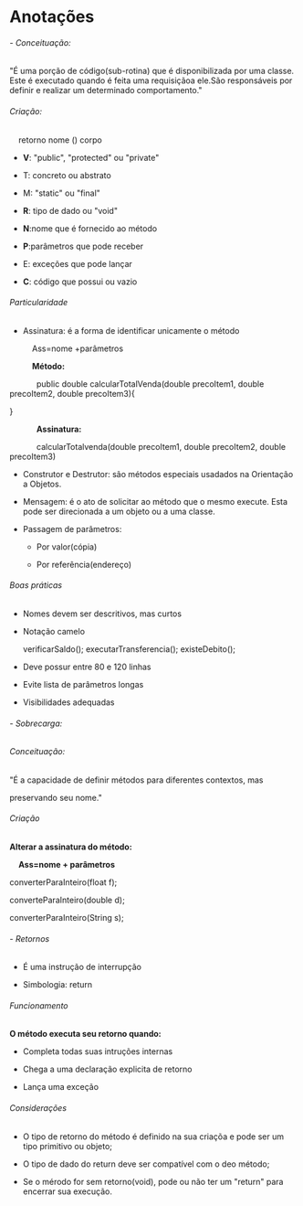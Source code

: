 # Anotações 

###### - Conceituação:

"É uma porção de código(sub-rotina) que é disponibilizada por uma classe. Este é executado quando é feita uma requisiçãoa ele.São responsáveis por definir e realizar um determinado comportamento."



###### Criação:

   <?visibilidade?><?tipo?><?modificador?> retorno nome (<?parâmetros?>)<?exceções?> corpo

- **V**: "public", "protected" ou "private"

- T: concreto ou abstrato

- M: "static" ou "final"

- **R**: tipo de dado ou "void"

- **N**:nome que é fornecido ao método

- **P**:parâmetros que pode receber

- E: exceções que pode lançar

- **C**: código que possui ou vazio



###### Particularidade

- Assinatura: é a forma de identificar unicamente o método
  
      Ass=nome +parâmetros
  
  
  
      **Método:** 

            public double calcularTotalVenda(double precoItem1, double precoItem2, double precoItem3){



}

            **Assinatura:**

            calcularTotalvenda(double precoItem1, double precoItem2, double precoItem3)



- Construtor e Destrutor: são métodos especiais usadados na Orientação a Objetos.

- Mensagem: é o ato de solicitar ao método que o mesmo execute. Esta pode ser direcionada a um objeto ou a uma classe.

- Passagem de parâmetros:
  
  - Por valor(cópia)
  
  - Por referência(endereço)



###### Boas práticas

- Nomes devem ser descritivos, mas curtos

- Notação camelo
  
  verificarSaldo(); executarTransferencia(); existeDebito();

- Deve possur entre 80 e 120 linhas

- Evite lista de parâmetros longas

- Visibilidades adequadas



###### - Sobrecarga:

###### Conceituação:

"É a capacidade de definir métodos para diferentes contextos, mas

preservando seu nome."



###### Criação

**Alterar a assinatura do método:**

    **Ass=nome + parâmetros**



converterParaInteiro(float f);

converteParaInteiro(double d);

converterParaInteiro(String s);



###### - Retornos

-  É uma instrução de interrupção

- Simbologia: return

###### Funcionamento

**O método executa seu retorno quando:**

- Completa todas suas intruções internas

- Chega a uma declaração explicita de retorno

- Lança uma exceção



###### Considerações

- O tipo de retorno do método é definido na sua criaçõa e pode ser um tipo primitivo ou objeto;

- O tipo de dado do return deve ser compatível com o deo método;

- Se o mérodo for sem retorno(void), pode ou não ter um "return" para encerrar sua execução.
